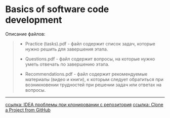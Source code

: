 # Basics of software code development

Описание файлов:

>   - Practice (tasks).pdf - файл содержит список задач, которые нужно решить для завершения этапа.
>
> - Questions.pdf - файл содержит вопросы, на которые нужно уметь отвечать по завершению этапа.
>
> - Recommendations.pdf - файл содержит рекомендуемые материалы (видео и книги), к которым следует обратиться при возникновении трудностей при решении задач или ответах на вопросы.
 
 ---
 [ссылка: IDEA проблемы при клонировании с репозитория](https://qna.habr.com/q/488009)
 [ссылка: Clone a Project from GitHub](https://blog.jetbrains.com/idea/2020/10/clone-a-project-from-github/)
  